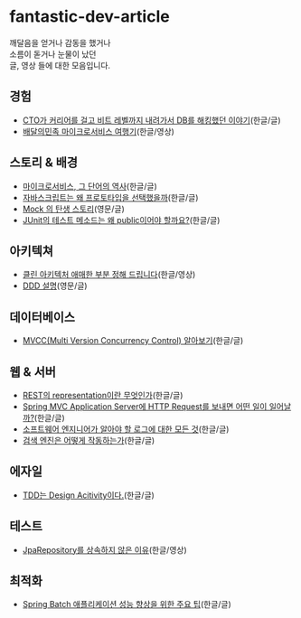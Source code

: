 # fantastic-dev-article

깨달음을 얻거나 감동을 했거나 <br/>
소름이 돋거나 눈물이 났던  <br/>
글, 영상 들에 대한 모음입니다.


## 경험
* [CTO가 커리어를 걸고 비트 레벨까지 내려가서 DB를 해킹했던 이야기](https://tech.devsisters.com/posts/bit-level-database-hacking/)(한글/글)
* [배달의민족 마이크로서비스 여행기](https://www.youtube.com/watch?v=BnS6343GTkY)(한글/영상)

## 스토리 & 배경
* [마이크로서비스, 그 단어의 역사](https://techblog.gccompany.co.kr/마이크로서비스-그-단어의-역사-3cce0133312)(한글/글)
* [자바스크립트는 왜 프로토타입을 선택했을까](https://medium.com/@limsungmook/자바스크립트는-왜-프로토타입을-선택했을까-997f985adb42)(한글/글)
* [Mock 의 탄생 스토리](http://www.mockobjects.com/2009/09/brief-history-of-mock-objects.html)(영문/글)
* [JUnit의 테스트 메소드는 왜 public이어야 할까요?](https://groups.google.com/g/ksug/c/xpJpy8SCrEE?pli=1)(한글/글)


## 아키텍쳐
* [클린 아키텍처 애매한 부분 정해 드립니다](https://www.youtube.com/watch?v=g6Tg6_qpIVc)(한글/영상)
* [DDD 설명](https://medium.com/raa-labs/part-1-domain-driven-design-like-a-pro-f9e78d081f10)(영문/글)

## 데이터베이스
* [MVCC(Multi Version Concurrency Control) 알아보기](https://medium.com/monday-9-pm/mvcc-multi-version-concurrency-control-%EC%95%8C%EC%95%84%EB%B3%B4%EA%B8%B0-e4102cd97e59)(한글/글)


## 웹 & 서버
* [REST의 representation이란 무엇인가](https://blog.npcode.com/2017/04/03/rest의-representation이란-무엇인가/)(한글/글)
* [Spring MVC Application Server에 HTTP Request를 보내면 어떤 일이 일어날까?](https://monday9pm.com/spring-mvc에-http-request를-보내면-어떤-일이-일어날까-80467f8bc486)(한글/글)
* [소프트웨어 엔지니어가 알아야 할 로그에 대한 모든 것](https://medium.com/rate-labs/소프트웨어-엔지니어가-알아야-할-로그에-대한-모든-것-11513af8b998)(한글/글)
* [검색 엔진은 어떻게 작동하는가](https://xo.dev/articles/how-search-engine-works)(한글/글)

## 에자일
* [TDD는 Design Acitivity이다.](https://perfectacle.github.io/2022/06/06/tdd-is-design-activity/#more)(한글/글)

## 테스트
* [JpaRepository를 상속하지 않은 이유](https://www.youtube.com/watch?feature=shared&v=MMH_ht8pf8U)(한글/영상)

## 최적화
* [Spring Batch 애플리케이션 성능 향상을 위한 주요 팁](https://tech.kakaopay.com/post/spring-batch-performance/)(한글/글)
  
